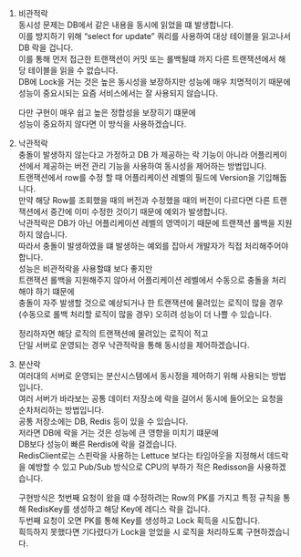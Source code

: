 1. 비관적락  
    동시성 문제는 DB에서 같은 내용을 동시에 읽었을 떄 발생합니다.  
    이를 방지하기 위해 “select for update” 쿼리를 사용하여 대상 테이블을 읽고나서  DB 락을 겁니다.  
    이를 통해 먼저 접근한 트랜잭션이 커밋 또는 롤백될떄 까지 다른 트랜잭션에서 해당 테이블을 읽을 수 없습니다.  
    DB에 Lock을 거는 것은 높은 동시성을 보장하지만 성능에 매우 치명적이기 때문에  
    성능이 중요시되는 요즘 서비스에서는 잘 사용되지 않습니다.
    
    다만 구현이 매우 쉽고 높은 정합성을 보장히기 떄문에  
    성능이 중요하지 않다면 이 방식을 사용하겠습니다.  
    
2. 낙관적락  
    충돌이 발생하지 않는다고 가정하고 DB 가 제공하는 락 기능이 아니라 어플리케이션에서 제공하는 버전 관리 기능을 사용하여 동시성을 제어하는 방법입니다.  
    트랜잭션에서 row를 수정 할 때 어플리케이션 레벨의 필드에 Version을 기입해둡니다.  
    만약 해당 Row를 조회했을 때의 버전과 수정했을 때의 버전이 다르다면 다른 트랜잭션에서 중간에 이미  수정한 것이기 때문에 예외가 발생합니다.  
    낙관적락은 DB가 아닌 어플리케이션 레벨의 영역이기 때문에 트랜잭션 롤백을 지원하지 않습니다.  
    따라서 충돌이 발생하였을 떄 발생하는 예외를 잡아서 개발자가 직접 처리해주어야 합니다.  
    성능은 비관적락을 사용할떄 보다 좋지만  
    트랜잭션 롤백을 지원해주지 않아서 어플리케이션 레벨에서 수동으로 충돌을 처리해야 하기 떄문에  
    충돌이 자주 발생할 것으로 예상되거나 한 트랜잭션에 물려있는 로직이 많을 경우(수동으로 롤백 처리할 로직이 많을 경우) 오히려 성능이 더 나쁠 수 있습니다.  
    
    
    정리하자면 해당 로직의 트랜잭션에 물려있는 로직이 적고  
    단일 서버로 운영되는 경우 낙관적락을 통해 동시성을 제어하겠습니다.  
    

1. 분산락  
    여러대의 서버로 운영되는 분산시스템에서 동시정을 제어하기 위해 사용되는 방법입니다.  
    여러 서버가 바라보는 공통 데이터 저장소에 락을 걸어서 동시에 들어오는 요청을 순차처리하는 방법입니다.  
    공통 저장소에는 DB, Redis 등이 있을 수 있습니다.  
    저라면 DB에 락을 거는 것은 성능에 큰 영향을 미치기 떄문에  
    DB보다 성능이 빠른 Rerdis에 락을 걸겠습니다.  
    RedisClient로는 스핀락을 사용하는 Lettuce 보다는 타임아웃을 지정해서 데드락을 예방할 수 있고 Pub/Sub 방식으로 CPU의 부하가 적은  Redisson을 사용하겠습니다.  
    
    
    구현방식은 첫번째 요청이 왔을 떄 수정하려는 Row의 PK를 가지고 특정 규칙을 통해 RedisKey를 생성하고 해당 Key에 레디스 락을 겁니다.  
    두번째 요청이 오면 PK를 통해 Key를 생성하고 Lock 획득을 시도합니다.  
    흭득하지 못했다면 기다렸다가 Lock을 얻었을 시 로직을 처리하도록 구현하겠습니다.
